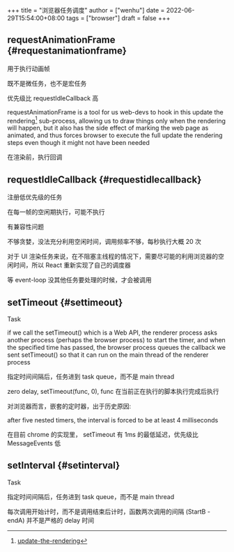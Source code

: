 +++
title = "浏览器任务调度"
author = ["wenhu"]
date = 2022-06-29T15:54:00+08:00
tags = ["browser"]
draft = false
+++

## requestAnimationFrame {#requestanimationframe}

用于执行动画帧

既不是微任务，也不是宏任务

优先级比  requestIdleCallback 高

requestAnimationFrame is a tool for us web-devs to hook in this update the rendering[^fn:1] sub-process, allowing us to draw things only when the rendering will happen, but it also has the side effect of marking the web page as animated, and thus forces browser to execute the full update the rendering steps even though it might not have been needed

在渲染前，执行回调


## requestIdleCallback {#requestidlecallback}

注册低优先级的任务

在每一帧的空闲期执行，可能不执行

有兼容性问题

不够贪婪，没法充分利用空闲时间，调用频率不够，每秒执行大概 20 次

对于 UI 渲染任务来说，在不阻塞主线程的情况下，需要尽可能的利用浏览器的空闲时间，所以 React 重新实现了自己的调度器

等 event-loop 没其他任务要处理的时候，才会被调用


## setTimeout {#settimeout}

Task

if we call the setTimeout() which is a Web API, the renderer process asks another process (perhaps the browser process) to start the timer, and when the specified time has passed, the browser process queues the callback we sent setTimeout() so that it can run on the main thread of the renderer process

指定时间间隔后，任务进到 task queue，而不是 main thread

zero delay, setTimeout(func, 0), func 在当前正在执行的脚本执行完成后执行

对浏览器而言，嵌套的定时器，出于历史原因:

after five nested timers, the interval is forced to be at least 4 milliseconds

在目前 chrome 的实现里， setTimeout 有 1ms 的最低延迟，优先级比 MessageEvents 低


## setInterval {#setinterval}

Task

指定时间间隔后，任务进到 task queue，而不是 main thread

每次调用开始计时，而不是调用结束后计时，函数两次调用的间隔 (StartB - endA) 并不是严格的 delay 时间

[^fn:1]: [update-the-rendering](https://html.spec.whatwg.org/multipage/webappapis.html#update-the-rendering)